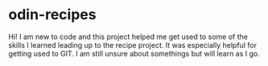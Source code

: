 # odin-recipes
Hi! I am new to code and this project helped me get used to some of the skills I learned leading up to the recipe project. It was especially helpful for getting used to GIT. I am still unsure about somethings but will learn as I go.
